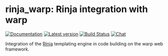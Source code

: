 # rinja_warp: Rinja integration with warp

[![Documentation](https://docs.rs/rinja_warp/badge.svg)](https://docs.rs/rinja_warp/)
[![Latest version](https://img.shields.io/crates/v/rinja_warp.svg)](https://crates.io/crates/rinja_warp)
[![Build Status](https://github.com/rinja-rs/rinja/workflows/CI/badge.svg)](https://github.com/rinja-rs/rinja/actions?query=workflow%3ACI)
[![Chat](https://img.shields.io/discord/976380008299917365?logo=discord)](https://discord.gg/ZucwjE6bmT)

Integration of the [Rinja](https://github.com/rinja-rs/rinja) templating engine in
code building on the warp web framework.
